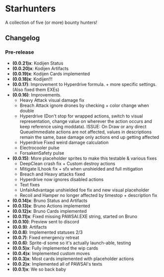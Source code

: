 # Starhunters

A collection of five (or more) bounty hunters!

## Changelog

### Pre-release

* **(0.0.21)x**: Kodijen Status
* **(0.0.20)x**: Kodijen Artifacts
* **(0.0.19)x**: Kodijen Cards implemented
* **(0.0.18)x**: Kodijen!!!
* **(0.0.17)**: Improvement to Hyperdrive formula. + more specific settings. (Also fixed them EXEs)
* **(0.0.16)**: Improvements.
  * Heavy Attack visual damage fix
  * Breach Attack ignore drones by checking + color change when double
  * Hyperdrive (Don't stop for wrapped actions, switch to visual representation, change value on wherever the action occurs and keep reference using moddata). ISSUE: On Draw or any direct QueueImmediate actions are not affected, values in descriptions remain the same, base damage only actions end up getting affected
  * Hyperdrive Fixed weird damage calculation
  * Electrocooler pulse
  * ForsakenSafety pulse
* **(0.0.15)**: More placeholder sprites to make this testable & various fixes
  * DeepClean crash fix + Custom destroy actions
  * Mitigate ILhook fix + sfx when unshielded and full mitigation
  * Breach and Heavy attacks fixed
  * Hyperdrive now ignores disabled actions
  * Text fixes
  * UnfairAdvantage unshielded foe fix and new visual placeholder
  * Recoil and Hamper no longer affected by timestop + description fix
* **(0.0.14)x**: Bruno Status and Artifacts
* **(0.0.13)x**: Bruno Actions implemented
* **(0.0.12)x**: Bruno Cards implemented
* **(0.0.11)x**: Fixed missing PAWSAI.EXE string, started on Bruno
* **(0.0.10)**: Preview sent to discord
* **(0.0.9)**: Artifacts
* **(0.0.8)**: Implemented statuses 2/3
* **(0.0.7)**: Fixed emergency retreat
* **(0.0.6)**: Sprite-d some so it's actually launch-able, testing
* **(0.0.5)x**: Fully implemented the wip cards
* **(0.0.4)x**: Implemented custom moves
* **(0.0.3)x**: Most cards implemented with placeholder actions
* **(0.0.2)x**: Implemented all of PAWSAI's texts
* **(0.0.1)x**: We so back baby

